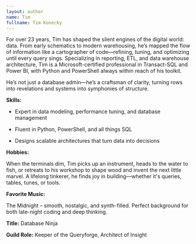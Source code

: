 ```yaml
---
layout: author
name: Tim
fullname: Tim Konecky
---
```

For over 23 years, Tim has shaped the silent engines of the digital world: data. From early schematics to modern warehousing, he’s mapped the flow of information like a cartographer of code—refining, tuning, and optimizing until every query sings. Specializing in reporting, ETL, and data warehouse architecture, Tim is a Microsoft-certified professional in Transact-SQL and Power BI, with Python and PowerShell always within reach of his toolkit.

He’s not just a database admin—he’s a craftsman of clarity, turning rows into revelations and systems into symphonies of structure.


**Skills:**

- Expert in data modeling, performance tuning, and database management

- Fluent in Python, PowerShell, and all things SQL

- Designs scalable architectures that turn data into decisions


**Hobbies:**

When the terminals dim, Tim picks up an instrument, heads to the water to fish, or retreats to his workshop to shape wood and invent the next little marvel. A lifelong tinkerer, he finds joy in building—whether it's queries, tables, tunes, or tools.


**Favorite Music:**

The Midnight – smooth, nostalgic, and synth-filled. Perfect background for both late-night coding and deep thinking.

<!--split-->

**Title:** Database Ninja

**Guild Role:** Keeper of the Queryforge, Architect of Insight
